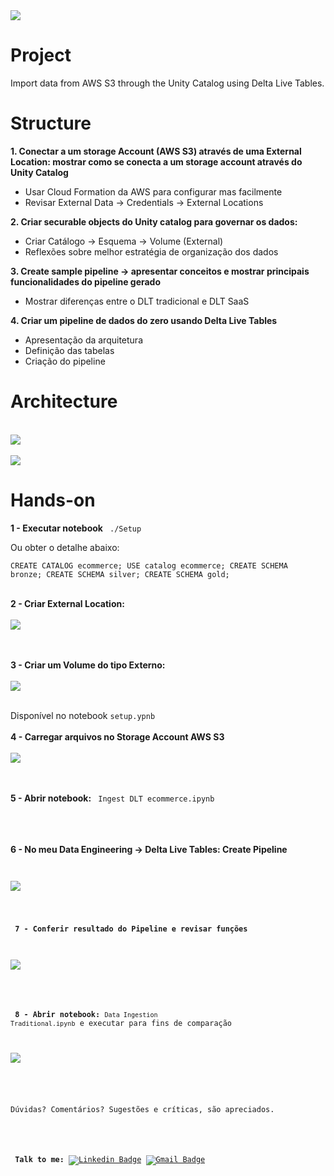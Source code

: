 <img src="https://github.com/mousastech/dlt_ingestion/blob/1d1acf88ef16711f398e202ea703b6c3336765e9/files/DLT%20Ingest.png?raw=true">

# Project
Import data from AWS S3 through the Unity Catalog using Delta Live Tables.

# Structure 

<b>1. Conectar a um storage Account (AWS S3) através de uma External Location: mostrar como se conecta a um storage account através do Unity Catalog </b>
- Usar Cloud Formation da AWS para configurar mas facilmente
- Revisar External Data → Credentials → External Locations 

<b>2. Criar securable objects do Unity catalog para governar os dados:</b>
- Criar Catálogo → Esquema → Volume (External)
- Reflexões sobre melhor estratégia de organização dos dados

<b>3. Create sample pipeline → apresentar conceitos e mostrar principais funcionalidades do pipeline gerado </b>
- Mostrar diferenças entre o DLT tradicional e DLT SaaS

<b>4. Criar um pipeline de dados do zero usando Delta Live Tables </b>
- Apresentação da arquitetura
- Definição das tabelas 
- Criação do pipeline 

# Architecture 

<br>
<img src="https://github.com/mousastech/dlt_ingestion/blob/310a653f53e200c1be2547cdb090c4135196c6a4/files/0.Demo_Architecture.png?raw=true">
<br><br>

<img src="https://github.com/mousastech/dlt_ingestion/blob/69f95cedbea4e6e570e62861b4924b5242659458/files/1.Storage_Logical.png?raw=true">

<br>

# Hands-on 

<b>1 - Executar notebook</b> <code> ./Setup </code>

Ou obter o detalhe abaixo:
<br>

<code>CREATE CATALOG ecommerce; 
USE catalog ecommerce;
CREATE SCHEMA bronze;
CREATE SCHEMA silver;
CREATE SCHEMA gold;
</code>

<br>
<b>2 - Criar External Location:</b>
<br><br>
<img src="https://github.com/mousastech/dlt_ingestion/blob/e96c8bc75e87f992d806f650b08c21c72412b818/files/3.Create_External_data.gif?raw=true">

<br><br>
<b>3 - Criar um Volume do tipo Externo:</b>
<br><br>
<img src="https://github.com/mousastech/dlt_ingestion/blob/f834853775a4199cdabaa09c4bdedfe0ed7edf1b/files/2.CreateVolume.png?raw=true">

<br>
Disponível no notebook <code>setup.ypnb</code>
<br><br>
<b> 4 - Carregar arquivos no Storage Account AWS S3</b><br><br>
<img src="https://github.com/mousastech/dlt_ingestion/blob/8ce6c705986446bd3adae12dc67a7dce2e37f55f/files/1.Estrutura%20S3.gif?raw=true">

<br><br>
<b>5 - Abrir notebook:</b> <code> Ingest DLT ecommerce.ipynb </code> 
<br>

<br><br>
<b>6 - No meu Data Engineering -> Delta Live Tables: Create Pipeline</b><code>
<br><br>

<img src="https://github.com/mousastech/dlt_ingestion/blob/72c9b97b12799ce52b449c59bdc94dd21539dce0/files/Parte%205%20-%20Criar%20Pipeline.gif?raw=true">

<br><br>
<b>7 - Conferir resultado do Pipeline e revisar funções</b>
<br><br>
<img src="https://github.com/mousastech/dlt_ingestion/blob/6f39ec4b39a3a88297975b816022dbc57cc770c5/files/4.DLT_Pipeline.png?raw=true">

<br><br>
<b>8 - Abrir notebook:</b> <code>Data Ingestion Traditional.ipynb</code> e executar para fins de comparação
<br><br>

<img src="https://github.com/mousastech/dlt_ingestion/blob/8fe4037d2be4579233854956e415cbb69708dc9c/files/5.Traditional.png?raw=true">
<br><br>

Dúvidas? Comentários? Sugestões e críticas, são apreciados.


<br><br>
<b>Talk to me:</b>
[![Linkedin Badge](https://img.shields.io/badge/-Moises-blue?style=flat-square&logo=Linkedin&logoColor=white&link=https://www.linkedin.com/in/rochamoises/)](https://www.linkedin.com/in/rochamoises/) 
[![Gmail Badge](https://img.shields.io/badge/-mousas.rocha@gmail.com-c14438?style=flat-square&logo=Gmail&logoColor=white&link=mailto:mousas.rocha@gmail.com)](mailto:mousas.rocha@gmail.com)
